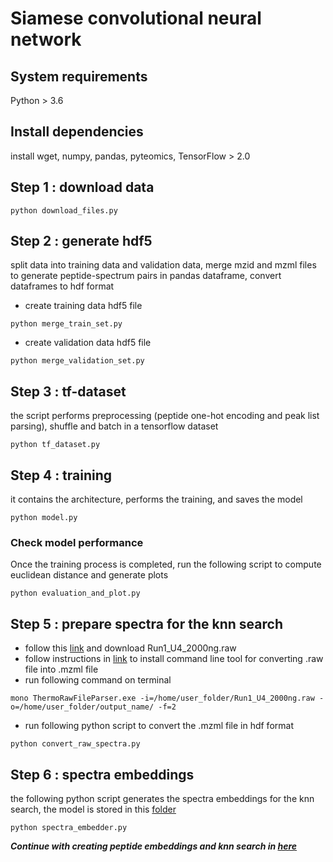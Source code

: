 # Siamese convolutional neural network

## System requirements
Python > 3.6

## Install dependencies
install wget, numpy, pandas, pyteomics, TensorFlow > 2.0

## Step 1 : download data

```
python download_files.py
```

## Step 2 : generate hdf5
split data into training data and validation data, merge mzid and mzml files to generate peptide-spectrum pairs in pandas dataframe, convert dataframes to hdf format

* create training data hdf5 file
```
python merge_train_set.py
```
* create validation data hdf5 file
```
python merge_validation_set.py
```

## Step 3 : tf-dataset
the script performs preprocessing (peptide one-hot encoding and peak list parsing), shuffle and batch in a tensorflow dataset
```
python tf_dataset.py
```

## Step 4 : training 
it contains the architecture, performs the training, and saves the model
```
python model.py
```
### Check model performance
Once the training process is completed, run the following script to compute euclidean distance and generate plots
```
python evaluation_and_plot.py
```


## Step 5 : prepare spectra for the knn search
- follow this [link](https://www.ebi.ac.uk/pride/archive/projects/PXD006118) and download Run1_U4_2000ng.raw
- follow instructions in [link](https://github.com/compomics/ThermoRawFileParser) to install command line tool for converting .raw file into .mzml file
- run following command on terminal
```
mono ThermoRawFileParser.exe -i=/home/user_folder/Run1_U4_2000ng.raw -o=/home/user_folder/output_name/ -f=2
```
- run following python script to convert the .mzml file in hdf format
```
python convert_raw_spectra.py
```

## Step 6 : spectra embeddings
the following python script generates the spectra embeddings for the knn search, the model is stored in this [folder](https://github.com/jiahao95/project_lab-ss2020/tree/master/Deep%20learning/_model_relu_32)
```
python spectra_embedder.py
```

***Continue with creating peptide embeddings and knn search in [here](https://github.com/jiahao95/proteomics/tree/master/KNN)***
